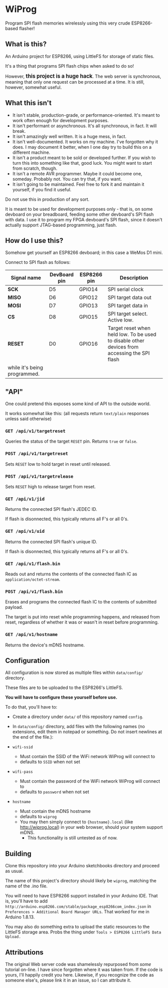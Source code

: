 # WiProg

Program SPI flash memories wirelessly using this very crude ESP8266-based flasher!

## What is this?

An Arduino project for ESP8266, using LittleFS for storage of static files.

It's a thing that programs SPI flash chips when asked to do so!

However, <big>**this project is a huge hack**</big>. The web server is synchronous, meaning that only one request can be
processed at a
time. It is still, however, somewhat useful.

## What this isn't

- It isn't stable, production-grade, or performance-oriented. It's meant to work often enough for development purposes.
- It isn't performant or asynchronous. It's all synchronous, in fact. It will break.
- It isn't amazingly well written. It is a huge mess, in fact.
- It isn't well-documented. It works on my machine. I've forgotten why it does. I may document it better, when I one day
  try to build this on a different machine.
- It isn't a product meant to be sold or developed further. If you wish to turn this into something like that, good
  luck. You might want to start from scratch, though.
- It isn't a remote AVR programmer. Maybe it could become one, someday. Probably not. You can try that, if you want.
- It isn't going to be maintained. Feel free to fork it and maintain it yourself, if you find it useful.

Do not use this in production of any sort.

It is meant to be used for development purposes only - that is, on some devboard on your breadboard, feeding some other
devboard's SPI flash with data.
I use it to program my FPGA devboard's SPI flash, since it doesn't actually support JTAG-based programming, just flash.

## How do I use this?

Somehow get yourself an ESP8266 devboard; in this case a WeMos D1 mini.

Connect to SPI flash as follows:

| Signal name | DevBoard pin | ESP8266 pin | Description |
| - | - | - | - |
| **SCK**   | D5 | GPIO14 | SPI serial clock |
| **MISO**  | D6 | GPIO12 | SPI target data out |
| **MOSI**  | D7 | GPIO13 | SPI target data in |
| **CS**    | D8 | GPIO15 | SPI target select. Active low. |
| **RESET** | D0 | GPIO16 | Target reset when held low. To be used to disable other devices from accessing the SPI flash
while it's being programmed. |

## "API"

One could pretend this exposes some kind of API to the outside world.

It works somewhat like this: (all requests return `text/plain` responses unless said otherwise)

### `GET /api/v1/targetreset`

Queries the status of the target `RESET` pin. Returns `true` or `false`.

### `POST /api/v1/targetreset`

Sets `RESET` low to hold target in reset until released.

### `POST /api/v1/targetrelease`

Sets `RESET` high to release target from reset.

### `GET /api/v1/jid`

Returns the connected SPI flash's JEDEC ID.

If flash is disonnected, this typically returns all F's or all 0's.

### `GET /api/v1/uid`

Returns the connected SPI flash's unique ID.

If flash is disonnected, this typically returns all F's or all 0's.

### `GET /api/v1/flash.bin`

Reads out and returns the contents of the connected flash IC as `application/octet-stream`.

### `POST /api/v1/flash.bin`

Erases and programs the connected flash IC to the contents of submitted payload.

The target is put into reset while programming happens, and released from reset, regardless of whether it was or wasn't
in reset before programming.

### `GET /api/v1/hostname`

Returns the device's mDNS hostname.

## Configuration

All configuration is now stored as multiple files within `data/config/` directory.

These files are to be uploaded to the ESP8266's LittleFS.

**You will have to configure these yourself before use.**

To do that, you'll have to:

- Create a directory under `data/` of this repository named `config`.
- In `data/config/` directory, add files with the following names (no extensions, edit them in notepad or something. Do not insert newlines at the end of the file.):

- `wifi-ssid`
  - Must contain the SSID of the WiFi network WiProg will connect to
  - defaults to `SSID` when not set
- `wifi-pass`
  - Must contain the password of the WiFi network WiProg will connect to
  - defaults to `password` when not set
- `hostname`
  - Must contain the mDNS hostname
  - defaults to `wiprog`
  - You may then simply connect to `{hostname}.local` (like http://wiprog.local) in your web browser, should your system support mDNS.
    - This functionality is still untested as of now.

## Building

Clone this repository into your Arduino sketchbooks directory and proceed as usual.

The name of this project's directory should likely be `wiprog`, matching the name of the .ino file.

You will need to have ESP8266 support installed in your Arduino IDE. 
That is, you'll have to add `http://arduino.esp8266.com/stable/package_esp8266com_index.json` in `Preferences > Additional Board Manager URLs`.
That worked for me in Arduino 1.8.13.

You may also do something extra to upload the static resources to the LittleFS storage area. Probs the thing under `Tools > ESP8266 LittleFS Data Upload.`  

## Attributions

The original Web server code was shamelessly repurposed from _some_ tutorial on-line.
I have since forgotten where it was taken from.
If the code is yours, I'll happily credit you here.
Likewise, if you recognize the code as someone else's, please link it in an issue, so I can attribute it.
